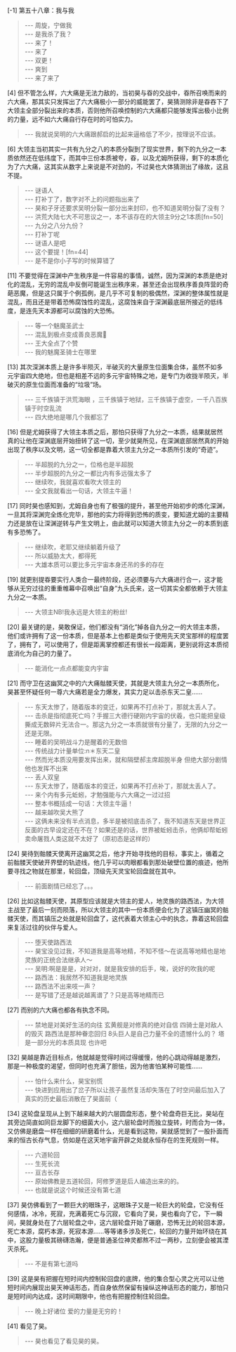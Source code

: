 
[-1] 第五十八章：我与我
>--- 周旋，宁做我<br>
>--- 是我杀了我？<br>
>--- 来了！<br>
>--- 来了<br>
>--- 双更！<br>
>--- 爽到<br>
>--- 来了来了<br>

[4] 但不管怎么样，六大痛是无法力敌的，当初昊与昋的交战中，昋所召唤而来的六大痛，那其实只发挥出了六大痛极小一部分的威能罢了，昊猜测除非是昋吞下了大领主全部分裂出来的本质，否则他所召唤控制的六大痛都只能够发挥出极小比例的力量，远不如六大痛自行存在时的可怕实力。
>--- 我就说吴明的六大痛跟郝启的比起来逼格低了不少，按理说不应该。<br>

[6] 大领主当初其实一共有九分之八的本质分裂到了现实世界，剩下的九分之一本质依然还在低纬度下，而其中三份本质被夸，昋，以及尤姆所获得，剩下的本质化为了六大痛，这其实从数字上来说是不对劲的，不过昊也大体猜测出了缘故，这且不提。
>--- 谜语人<br>
>--- 打补丁了，数字对不上的问题指出来了<br>
>--- 昊和子牙还要求吴明分裂一部分出来封印，也不知道吴明分裂了没有？<br>
>--- 洪荒大陆七大不可思议之一，本不该存在的大领主9分之1本质[fn=50]<br>
>--- 九分之八分九份？<br>
>--- 打补丁呢<br>
>--- 谜语人是吧<br>
>--- 这个要提！[fn=44]<br>
>--- 是不是你小子写的时候算错了<br>

[11] 不要觉得在深渊中产生秩序是一件容易的事情，诚然，因为深渊的本质是绝对化的混乱，无穷的混乱中反倒可能诞生出秩序来，甚至还会出现秩序善良阵营的奇葩恶魔，但是这只属于个例孤例，是几乎不可复制的极偶然，深渊的整体属性就是混乱，而且还是带着恐怖腐蚀性的混乱，这腐蚀来自于深渊最底层所接近的低纬度，是连先天本源都可以腐蚀的大恐怖。
>--- 等一个魅魔圣武士<br>
>--- 混乱到极点变成善良恶魔👿<br>
>--- 王大全点了个赞<br>
>--- 我的魅魔圣骑士在哪里<br>

[13] 其次深渊本质上是许多半陨灭，半破灭的大量原生位面集合体，虽然不如多元宇宙四大绝地，但也是相差不远的多元宇宙特殊之地，是专门为收拢半陨灭，半破灭的原生位面而准备的“垃圾”场。
>--- 三千族镇于洪荒海眼 ，三千族镇于地狱，三千族镇于虚空，一千八百族镇于时空乱流<br>
>--- 四大绝地是哪几个我都忘了<br>

[16] 但是尤姆获得了大领主本质之后，那怕只获得了九分之一本质，结果就居然真的让他在深渊底层开始扭转了这一切，至少就昊所见，在深渊底部居然真的开始出现了秩序以及文明，这一切全都是靠着大领主九分之一本质所引发的“奇迹”。
>--- 半超脱的九分之一，位格也是半超脱<br>
>--- 半步超脱的九分之一都比内有多远强太多了<br>
>--- 继续吹，我就喜欢看吹大领主的<br>
>--- 全文我就看出一句话，大领主牛逼！<br>

[17] 同时昊也感知到，尤姆自身也有了极强的提升，甚至他开始初步的炼化深渊，一旦其将深渊完全炼化完毕，那他的实力将得到恐怖的质变，要知道尤姆的主要精力还是放在让深渊逆转与产生文明上，由此就可以知道大领主九分之一的本质到底有多恐怖了。
>--- 继续吹，老耶又继续躺着升级了<br>
>--- 所以威胁太大，都得死<br>
>--- 大雄本质可以要比多元宇宙本身还吊的多的存在<br>

[19] 就更别提昋要实行人类合一最终阶段，还必须要与六大痛进行合一，这才能够从无穷过往的重重帷幕中召唤出“自身”九头氏来，这一切其实全都依赖于大领主九分之一本质。
>--- 大领主NB!我永远是大领主的粉丝!<br>

[20] 最关键的是，昊敢保证，他们都没有“消化”掉各自九分之一的大领主本质，他们或许拥有了这一份本质，但是基本上也都是类似于使用先天灵宝那样的程度罢了，拥有了，可以使用了，但是距离掌控都还有很长一段距离，更别说将这本质彻底消化为自己的力量了。
>--- 能消化一点点都能变内宇宙<br>

[21] 而守卫在这幽冥之中的六大痛骷髅天使，其就是大领主九分之一本质所化，昊甚至怀疑任何一尊六大痛若是全力爆发，其实力足以击杀东天二皇……
>--- 东天太惨了，随着版本的变迁，如果再不打点补丁，那就太丢人了。<br>
>--- 击杀是指彻底死亡吗？手握三大德行硬刚内宇宙的伏羲，也只能把皇级撕成无数碎片无法合一。那这九分之一本质就很有分量了，无限的九分之一还是无限。<br>
>--- 睡着的吴明战斗力是醒着的无数倍<br>
>--- 传统战力计量单位:n＊东天二皇<br>
>--- 然而光本质没用要发挥出来，就和隔壁郝主席超脱半身 但绝大部分剧情他也发挥不出来<br>
>--- 丢人双皇<br>
>--- 东天太惨了，随着版本的变迁，如果再不打点补丁，那就太丢人了。<br>
>--- 来个内有多元蚯蚓，才勉强能与六大痛之一过过招<br>
>--- 整本书概括成一句话：大领主牛逼！<br>
>--- 越来越吹吴大熊了<br>
>--- 这俩未来没有半点消息，多半是被彻底击杀了，我不知道东天是世界正反面的古早设定还在不在？如果还是的话，世界被蚯蚓击杀，他俩却帮蚯蚓卖命屠戮人类这就不太好了（原初态是这样的）<br>

[24] 昊待到骷髅天使离开这幽冥之后，他才开始寻找他的目标，事实上，循着之前骷髅天使破开界壁的轨迹线，他几乎可以肉眼都看到那处破壁位置的痕迹，他所要寻找之物就在那里，轮回盘，顶级先天灵宝轮回盘就在其中。
>--- 前面剧情已经忘了。。。<br>

[26] 比如这骷髅天使，其原型应该就是大领主的爱人，地灵族的路西法，为大领主战至了最后一刻而陨落，所以大领主的其中一份本质便会化为了这镇压幽冥的骷髅天使，而其镇压之处就是轮回盘了，这代表着大领主心中的执念，靠着这轮回盘来复活过往的伙伴与爱人。
>--- 堕天使路西法<br>
>--- 昊宝没见过我，不知道我是高等地精，不知不怪～在说高等地精也是地灵族的正统合法继承人～<br>
>--- 吴明:啊是是是，对对对，就是我安排的后手，唉，说好的吹我的呢<br>
>--- 路西法：我居然不知道我是地灵族<br>
>--- 路西法不出来吱一声？<br>
>--- 是写错了还是越说越离谱了？只是高等地精而已<br>

[27] 而别的六大痛也都各有执念不同。
>--- 禁地是对美好生活的向往
玄黄舰是对修真的绝对自信
四骑士是对敌人的毁灭
路西法是那种眷恋回归
8头巨人是自己力量不全的遗憾什么的？
塔是一部分光的本质具现
也许吧<br>

[32] 昊越是靠近目标点，他就越是觉得时间过得缓慢，他的心跳动得越是激烈，那是一种极度的渴望，但同时也充满了胆怯，因为他害怕某种可能性……
>--- 怕什么来什么，昊宝别慌<br>
>--- 快进到应用出了岔子所以让孩子虽然复活却失落在了时空间最后加入了真实的历史最后消散在了昊面前（<br>

[34] 这轮盘呈现从上到下越来越大的六层圆盘形态，整个轮盘奇巨无比，昊站在其旁边简直如同巨龙脚下的细菌大小，这六层轮盘时而独立旋转，时而合为一体，又仿佛是磨盘一样在细细的研磨着什么，光是看到这物，昊就感觉到了一股扑面而来的恒古长存气息，仿如是在这天地宇宙开辟之处就永恒存在的生死规则一样。
>--- 六道轮回<br>
>--- 生死长流<br>
>--- 亘古长存<br>
>--- 原始佛教是五道轮回，阿修罗道是后人编造出来的的。<br>
>--- 也就是说这个时候还没有第七道<br>

[37] 昊仿佛看到了一颗巨大的眼珠子，这眼珠子又是一轮巨大的轮盘，它没有任何感情，冰冷，死寂，充满着死亡与沉寂，它看向了昊，昊也看向了它，下一瞬间，昊就身处在了六层轮盘之中，这六层轮盘开始了碾磨，恐怖无比的轮回本源，死亡本源，腐朽本源，死寂本源……等等诸多涉及死亡，轮回的力量开始环绕在其中，这股力量极其磅礴浩瀚，便是普通圣位神灵都熬不过一两秒，立刻便会被其湮灭杀死。
>--- 不是有第七道吗<br>

[39] 这是昊有把握在短时间内控制轮回盘的底牌，他的集合型心灵之光可以让他短时间内展现出昊天神话形态，而自身依然保留有操纵这神话形态的能力，那怕只是短时间内达成，这时间期限中，他也有把握控制住轮回盘。
>--- 晚上好诸位
爱的力量是无穷的！<br>

[41] 看见了昊。
>--- 昊也看见了看见昊的昊。<br>

